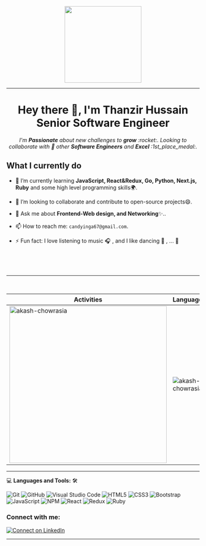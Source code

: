 <p align="center"><img src="https://camo.githubusercontent.com/bc5c77acb656737f31a814e6b1406b4a7d6561bf910db19b23ae228aa6aa6f6c/68747470733a2f2f6d656469612e67697068792e636f6d2f6d656469612f6457784f33364a7a643662545374356449592f67697068792e676966" height="200"/></p><hr><h1 align="center">Hey there 👋, I'm Thanzir Hussain </br>Senior Software Engineer</h1>

 
<p align="center">
  <em>I'm <b>Passionate</b>
    about new challenges to 
    <b>grow</b> :rocket:. Looking to collaborate with 👯 other <b> Software Engineers</b> and
    <b>Excel</b> :1st_place_medal:.
  </em> 
  <br>
  
  <summary><h2>What I currently do</h2></summary>
    
- 🌱 I’m currently learning **JavaScript, React&Redux, Go, Python, Next.js, Ruby** and some high level programming skills🌍️.
- 👯 I’m looking to collaborate and contribute to open-source projects😄.
- 💬 Ask me about **Frontend-Web design, and Networking**✨️.. 
- 📫 How to reach me: `candyinga67@gmail.com`.
- ⚡ Fun fact: I love listening to music 🎧 , and I like dancing :dancer: , ... 🎵 
    
    <br>
</p>
<br>

<hr>

<p align="center">&nbsp;
 
| Activities |   Languages |
| ---------- | ----------- |
 | <img align="center" src="https://github-readme-stats.vercel.app/api?username=cynthiainga&show_icons=true&theme=tokyonight" alt="akash-chowrasia" width="410" /> | <img align="center" src="https://github-readme-stats.vercel.app/api/top-langs?username=cynthiainga&show_icons=true&theme=tokyonight&layout=compact" alt="akash-chowrasia" />|
</p>

<hr>

💻 **Languages and Tools:** 🛠️<br>

![Git](https://img.shields.io/badge/-Git-000000?style=flat&logo=git&logoColor=F05032&labelColor=ffffff)
![GitHub](https://img.shields.io/badge/-GitHub-000000?style=flat&logo=github&logoColor=000000&labelColor=ffffff)
![Visual Studio Code](https://img.shields.io/badge/-VSCode-000000?style=flat&logo=visual-studio-code&labelColor=007ACC)
![HTML5](https://img.shields.io/badge/-HTML5-000000?style=flat&logo=html5&logoColor=ffffff&labelColor=E34F26)
![CSS3](https://img.shields.io/badge/-CSS3-000000?style=flat&logo=css3&logoColor=ffffff&labelColor=1572B6)
![Bootstrap](https://img.shields.io/badge/-Bootstrap-000000?style=flat&logo=bootstrap&logoColor=ffffff&labelColor=563D7C)
![JavaScript](https://img.shields.io/badge/-JavaScript-000000?style=flat&logo=javascript)
![NPM](https://img.shields.io/badge/-NPM-000000?style=flat&logo=NPM)
![React](https://img.shields.io/badge/-React-000000?style=flat&logo=react)
![Redux](https://img.shields.io/badge/-Redux-000000?style=flat&logo=Redux&logoColor=violet)
![Ruby](https://img.shields.io/badge/-Ruby-000000?style=flat&logo=ruby&logoColor=red)


### Connect with me:

[![Connect on LinkedIn](https://img.shields.io/badge/--linkedin?label=LinkedIn&logo=LinkedIn&style=social)](https://www.linkedin.com/in/cynthia-inga/)
<!-- [![Send me email](https://img.shields.io/badge/--Gmail?label=Gmail&logo=Gmail&style=social)](candyinga67@gmail.com) -->
<!-- https://img.shields.io/badge/GitLab-330F63?style=for-the-badge&logo=gitlab&logoColor=white -->

<hr>
<br>
